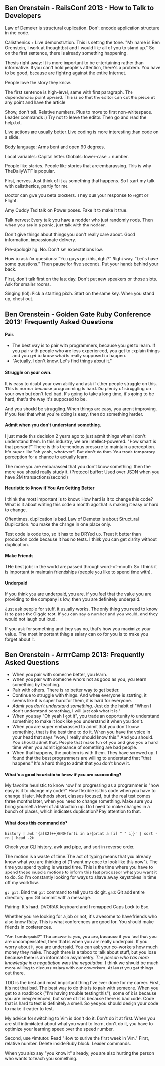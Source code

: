 ## Ben Orenstein - RailsConf 2013 - How to Talk to Developers

Law of Demeter is structural duplication. Don't encode application structure in the code.

Calisthenics + Live demonstration. This is setting the tone. "My name is Ben Orenstein, I work at thoughtbot and I would like all of you to stand up." So on the first sentence, there is already something happening.

Thesis right away: It is more important to be entertaining rather than informative. If you can't hold people's attention, there's a problem. You have to be good, because are fighting against the entire Internet.

People love the story they know.

The first sentence is high-level, same with first paragraph. The dependencies point upward. This is so that the editor can cut the piece at any point and have the article.

Show, don't tell. Relative numbers. Plus to move to first non-whitespace. Leader commands :) Try not to leave the editor. Then go and read the help.txt.

Live actions are usually better. Live coding is more interesting than code on a slide.

Body language: Arms bent and open 90 degrees.

Local variables: Capital letter. Globals: lower-case + number.

People like stories. People like stories that are embarassing. This is why TheDailyWTF is popular.

First, nerves. Just think of it as something that happens. So I start my talk with calisthenics, partly for me.

Doctor can give you beta blockers. They dull your response to Fight or Flight.

Amy Cuddy Ted talk on Power poses. Fake it to make it true.

Talk nerves: Every talk you have a nodder who just randomly nods. Then when you are in a panic, just talk with the nodder.

Don't give things about things you don't really care about. Good information, impassionate delivery.

Pre-apologizing. No. Don't set expectations low.

How to ask for questions: "You guys get this, right?" Right way: "Let's have some questions." Then pause for five seconds. Put your hands behind your back.

First, don't talk first on the last day. Don't put new speakers on those slots. Ask for smaller rooms.

Singing (lol): Pick a starting pitch. Start on the same key. When you stand up, chest out.

## Ben Orenstein - Golden Gate Ruby Conference 2013: Frequently Asked Questions

#### Pair.
- The best way is to pair with programmers, because you get to learn. If you pair with people who are less experienced, you get to explain things and you get to know what is really supposed to happen.
- "Actually, I don't know. Let's find things about it."

#### Struggle on your own.
It is easy to doubt your own ability and ask if other people struggle on this. This is normal because programming is hard. Do plenty of struggling on your own but don't feel bad. It's going to take a long time, it's going to be hard, that's the way it's supposed to be. 

And you should be struggling. When things are easy, you aren't improving. If you feel that what you're doing is easy, then do something harder.

#### Admit when you don't understand something.

I just made this decision 2 years ago to just admit things when I don't understand them. In this industry, we are intellect-powered. "How smart is that person?" There is this tremendous pressure to maintain a perception. It's super like "oh yeah, whatever". But don't do that. You trade temporary perception for a chance to actually learn.

The more you are embarassed that you don't know something, then the more you should really study it. (Protocol buffer: Used over JSON when you have 2M transactions/second.)

#### Heuristic to Know if You Are Getting Better

I think the most important is to know: How hard is it to change this code? What is it about writing this code a month ago that is making it easy or hard to change.

Oftentimes, duplication is bad. Law of Demeter is about Structural Duplication. You make the change in one place only.

Test code is code too, so it has to be DRYed up. Treat it better than production code because it has no tests. I think you can get clarity without duplication.

#### Make Friends

THe best jobs in the world are passed through word-of-mouth. So I think it is important to maintain friendships (people you like to spend time with).

#### Underpaid

If you think you are underpaid, you are. if you feel that the value you are providing to the company is low, then you are definitely underpaid.

Just ask people for stuff, it usually works. The only thing you need to know is to pass the Giggle test. If you can say a number and you would, and they would not laugh out loud.

If you ask for something and they say no, that's how you maximize your value. The most important thing a salary can do for you is to make you forget about it.

## Ben Orenstein - ArrrrCamp 2013: Frequently Asked Questions

- When you pair with someone better, you learn.
- When you pair with someone who's not as good as you, you learn something by teaching.
- Pair with others. There is no better way to get better.
- Continue to struggle with things. And when everyone is starting, it seems like it is super hard for them, it is hard for everyone.
- *Admit you don't understand something.* Just do the habit of "When I don't understand something, I will just ask what it is."
- When you say "Oh yeah I got it", you trade an opportunity to understand something to make it look like you understand it when you don't.
- When you are super embarassed to admit that you don't know something, that is the best time to do it. When you have the voice in your head that says "wow, I really should know this." And you should. You should admit that. People that make fun of you and give you a hard time when you admit ignorance of something are bad people.
- When that happens, the problem is with them. They have screwed up. I found that the best programmers are willing to understand that "that happens." It's a hard thing to admit that you don't know it.

#### What's a good heuristic to know if you are succeeding?

My favorite heuristic to know how I'm progressing as a programmer is "how easy is it to change my code?" How flexible is this code when you have to change it later. Methods short, classes focused, but the real test comes three months later, when you need to change something. Make sure you bring yourself a level of abstraction up. Do I need to make changes in a bunch of places, which indicates duplication? Pay attention to that.

#### What does this command do?

    history | awk '{a[$2]++}END{for(i in a){print a [i] " " i}}' | sort -rn | head -20

Check your CLI history, awk and pipe, and sort in reverse order.

The motion is a waste of time. The act of typing means that you already know what you are thinking of ("I want my code to look like this now"). The time you spend typing is wasted time. This is the time where you have to spend these muscle motions to inform this fast processor what you want it to do. So I'm constantly looking for ways to shave away keystrokes in time off my workflow.    

`g: git`. Bind the `git` command to tell you to do git. `gad`: Git add entire directory. `gcm`: Git commit with a message.

Pairing: It's hard. DVORAK keyboard and I remapped Caps Lock to Esc.

Whether you are looking for a job or not, it's awesome to have friends who also know Ruby. This is what conferences are good for. You should make friends in conferences.

"Am I underpaid?" The answer is yes, you are, because if you feel that you are uncompensated, then that is when you are really underpaid. If you worry about it, you are underpaid. You can ask your co-workers how much money they make. Though there is a taboo to talk about stuff, but you lose because there is an information asymmetry. *The person who has more knowledge in a negotiation wins the negotiation.* I think we should be much more willing to discuss salary with our coworkers. At least you get things out there.

TDD is the best and most important thing I've ever done for my career. First, it's not that bad. The best way to do this is to pair with someone. When you get to a roadblock ("I'm having trouble testing this"), some of it is because you are inexperienced, but some of it is because there is bad code. Code that is hard to test is definitely a smell. So yes you should design your code to make it easier to test.

My advice for switching to Vim is don't do it. Don't do it at first. When you are still intimidated about what you want to learn, don't do it, you have to optimize your learning speed over the speed number.

Second, use vimtutor. Read "How to surive the first week in Vim." First, relative number. Delete inside Ruby block. Leader commands.

When you also say "you know it" already, you are also hurting the person who wants to teach you something.

